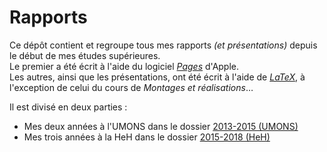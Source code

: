 # Rapports

Ce dépôt contient et regroupe tous mes rapports _(et présentations)_ depuis le début de mes études supérieures.  
Le premier a été écrit à l'aide du logiciel _[Pages](https://fr.wikipedia.org/wiki/Pages_(logiciel))_ d'Apple.  
Les autres, ainsi que les présentations, ont été écrit à l'aide de _[LaTeX](https://fr.wikipedia.org/wiki/LaTeX)_, à l'exception de celui du cours de _Montages et réalisations_…

Il est divisé en deux parties :

- Mes deux années à l'UMONS dans le dossier [2013-2015 (UMONS)](2013-2015%20(UMONS)) 
- Mes trois années à la HeH dans le dossier [2015-2018 (HeH)](2015-2018%20(HeH)) 
